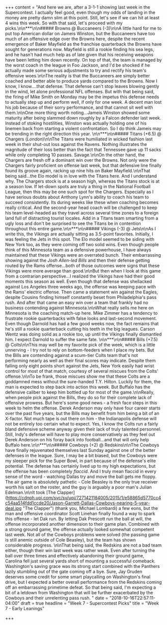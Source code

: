 +++
content = "And here we are, after a 3-1-1 showing last week in the Supercontest. I actually feel good, even though my odds of landing in the money are pretty damn slim at this point. Still, let's see if we can hit at least 4 wins this week. So with that said, let's proceed with my picks.\n\n***\n\n##### Browns @ Buccaneers (-3)\n\nA little hard for me to put top American dollar on Jameis Winston, but the Buccaneers have too much of an offensive edge over the Browns here, despite the recent emergence of Baker Mayfield as the franchise quarterback the Browns have sought for generations now. Mayfield is still a rookie finding his sea legs, and he hasn't had much help as of late given that his receiving weapons have been letting him down recently. On top of that, the team is managed by the worst coach in the league in Foo Jackson, and I'd be shocked if he actually made some serious adjustments to try and rectify his team's offensive woes.\n\nThe reality is that the Buccaneers are simply better coached and better able to produce yards compared to the Browns. Now I know, I know....that defense. That defense can't stop leaves blowing gently in the wind, let alone professional NFL offenses. But with that being said, the firing of Mike Smith on Monday may be the impetus this defense needs to actually step up and perform well, if only for one week. A decent man lost his job because of their sorry performance, and that cannot sit well with them.\n\nOne more thing worth noting...Jameis Winston showed some maturity after being slammed down roughly by a Falcon defender last week. Instead of stoking hostilities, Winston was actually holding one of his linemen back from starting a violent confrontation. So I do think Jameis may be trending in the right direction this year.  \n\n***\n\n##### Titans (+6.5) @ Chargers (_London_)\n\nThe Titans were humiliated in wicked fashion last week in their shut-out loss against the Ravens. Nothing illustrates the magnitude of their loss better than the fact that Tennessee gave up 11 sacks while only completing 10 passes. Savage.\n\nOn the other hand, the Chargers are fresh off a dominant win over the Browns. Not only were the Chargers fairly proficient on offense last week, but that defensive line finally found its groove again, racking up nine hits on Baker Mayfield.\n\nThat being said...the Elo model is in love with the Titans here. And I understand why. The Chargers stock is at a season high, whereas the Titans stock is at a season low. If let-down spots are truly a thing in the National Football League, then this may be one such spot for the Chargers. Especially as I have serious doubts about Anthony Lynn's ability to coach his team to succeed consistently. Its during weeks like these when coaching becomes really critical. And the second-year head coach will be challenged to keep his team level-headed as they travel across several time zones to a foreign land full of distracting tourist locales. Add in a Titans team smarting from a ugly loss and don't be surprised to see the Titans be in contention throughout this entire game.\n\n***\n\n##### Vikings (-3) @ Jets\n\nAs I write this, the Vikings are actually sitting as 3.5-point favorites. Initially, I was feeling the Jets in this spot. The Elo model seemed to be siding with New York too, as they were coming off two solid wins. Even though people think of this Minnesota team as a defensive powerhouse, I have always maintained that these Vikings were an overrated bunch. Their embarrassing showing against the _Josh Allen-led Bills_ and then their defense getting routed by the Rams offense...both of those outcomes were signs that these Vikings were more average than good.\n\nBut then when I look at this game from a contrarian perspective...I realized the Vikings have had their good moments this season as well. Even though that defense was shellacked against Los Angeles three weeks ago, the offense was keeping pace with the Rams' electric offense. Then came a statement win against the Eagles, despite Cousins finding himself constantly beset from Philadelphia's pass rush. And after that came an easy win over a team that frankly had no business contending against Minnesota.\n\nWhat really sells me here on Minnesota is the coaching match-up here. Mike Zimmer has a tendency to frustrate rookie quarterbacks with false looks and last-second movement. Even though Darnold has had a few good weeks now, the fact remains that he's still a rookie quarterback cutting his teeth in the big leagues. Carson Wentz was doing solid as a rookie too, up until the Vikings finally dismantled him. I expect Darnold to suffer the same fate. \n\n***\n\n##### Bills (+7.5) @ Colts\n\nThis may well be my favorite pick of the week, which is a little unnerving - I try not to rely on bottom-feeders when I place my bets. But the Bills are contending against a scum-tier Colts team that's not performing nearly as well as their final scores may indicate. Despite them falling only eight points short against the Jets, New York easily had wrist control for most of that match, courtesy of several miscues from the Colts' offense.\n\nTo be frank, those miscues show me that these Colts are a goddamned mess without the sure-handed T.Y. Hilton. Luckily for them, the man is expected to step back into action this week. But Buffalo has the defensive caliber to keep him bottled up for most of the game.\n\nReally, when people pick against the Bills, they do so for their complete lack of offensive prowess. But here's some good news - a fresh face steps in this week to helm the offense. Derek Anderson may only have four career starts over the past five years, but the Bills may benefit from him being a bit of an X-factor. Not much tape is out there on him - the Indianapolis defense will not be entirely too certain what to expect. Yes, I know the Colts run a fairly bland defensive scheme anyway given their lack of truly talented personnel. Still, Indy's defense will have to play more conservatively as they feel out Derek Anderson on his foray back into football...and that will only help Buffalo here.\n\n***\n\n##### Cowboys (+2) @ Redskins\n\nThe Cowboys have finally rejuvenated themselves last Sunday against one of the better defenses in the league. Sure, I may be a bit biased, but the Cowboys were my sleeper pick for the Super Bowl, in part because of the defense's elite potential. The defense has certainly lived up to my high expectations, but the offense has been completely _flaccid_. And I truly mean flaccid in every sense of the word - watching Dallas try and move the ball gets me floppy. The air game is absolutely pathetic - Cole Beasley is the only true receiver worth his salt on the roster, and the guy is arguably a poor man's Julian Edelman.\n\nIt took [The Clapper](https://cdnph.upi.com/svc/sv/upi/7271421184005/2015/1/e58865d5770cc4c54aa514fdd1ccde20/Jason-Garrett-Dallas-Cowboys-nearing-5-year-deal.jpg \"The Clapper\") (thank you, Michael Lombardi) a few eons, but the man and offensive coordinator Scott Linehan finally found a way to spark this offense - let Dak run. By letting Dak Prescott run the ball at will, the offense incorporated another dimension to their game plan. Combined with a strong ground game, the offense actually looked somewhat competent last week. Not all of the Cowboys problems were solved (the passing game is still anemic outside of Cole Beasley), but the team has shown considerable progress. \n\nThat being said, the Redskins are not a bad team either, though their win last week was rather weak. Even after turning the ball over three times and effectively abandoning their ground game, Carolina fell just several yards short of mounting a successful comeback. Washington's saving grace was its strong start combined with the Panthers lazily stumbling out of the gate coming off a bye. Sure, Jay Gruden deserves some credit for some smart playcalling on Washington's final drive, but I expected a better overall performance from the Redskins coming off an embarrassing primetime defeat. So that being said, I'm expecting a bit of a letdown from Washington that will be further exacerbated by the Cowboys and their unrelenting pass rush. "
date = "2018-10-16T22:57:11-04:00"
draft = true
headline = "Week 7 - Supercontest Picks"
title = "Week 7 - Early Leanings"

+++
